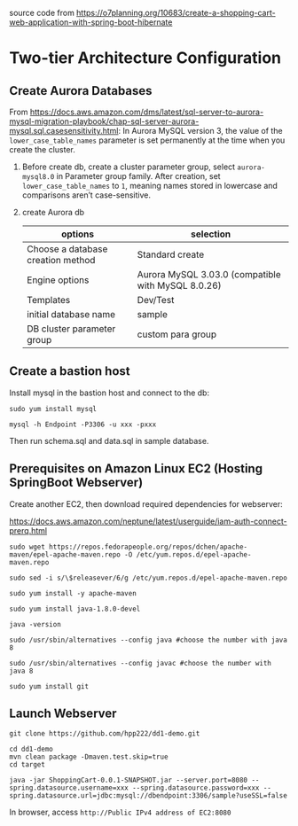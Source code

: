 
source code from https://o7planning.org/10683/create-a-shopping-cart-web-application-with-spring-boot-hibernate

# Two-tier Architecture Configuration
## Create Aurora Databases
From https://docs.aws.amazon.com/dms/latest/sql-server-to-aurora-mysql-migration-playbook/chap-sql-server-aurora-mysql.sql.casesensitivity.html: In Aurora MySQL version 3, the value of the ```lower_case_table_names``` parameter is set permanently at the time when you create the cluster. 

1. Before create db, create a cluster parameter group, select ```aurora-mysql8.0``` in Parameter group family. After creation, set ```lower_case_table_names``` to ```1```, meaning names stored in lowercase and comparisons aren’t case-sensitive.
2. create Aurora db

    | options | selection |
    | --- | --- |
    | Choose a database creation method | Standard create |
    |Engine options | Aurora MySQL 3.03.0 (compatible with MySQL 8.0.26)|
    | Templates | Dev/Test |
    | initial database name | sample |
    | DB cluster parameter group | custom para group |

## Create a bastion host

Install mysql in the bastion host and connect to the db:

```
sudo yum install mysql
```
```
mysql -h Endpoint -P3306 -u xxx -pxxx
```

Then run schema.sql and data.sql in sample database.


## Prerequisites on Amazon Linux EC2 (Hosting SpringBoot Webserver)

Create another EC2, then download required dependencies for webserver:

https://docs.aws.amazon.com/neptune/latest/userguide/iam-auth-connect-prerq.html

```
sudo wget https://repos.fedorapeople.org/repos/dchen/apache-maven/epel-apache-maven.repo -O /etc/yum.repos.d/epel-apache-maven.repo
```

```
sudo sed -i s/\$releasever/6/g /etc/yum.repos.d/epel-apache-maven.repo
```

```
sudo yum install -y apache-maven
```

```
sudo yum install java-1.8.0-devel

java -version
```

```
sudo /usr/sbin/alternatives --config java #choose the number with java 8
```

```
sudo /usr/sbin/alternatives --config javac #choose the number with java 8
```

```
sudo yum install git
```

## Launch Webserver

```git
git clone https://github.com/hpp222/dd1-demo.git
```

```
cd dd1-demo
mvn clean package -Dmaven.test.skip=true
cd target
```

```
java -jar ShoppingCart-0.0.1-SNAPSHOT.jar --server.port=8080 --spring.datasource.username=xxx --spring.datasource.password=xxx --spring.datasource.url=jdbc:mysql://dbendpoint:3306/sample?useSSL=false
```

In browser, access ```http://Public IPv4 address of EC2:8080```
